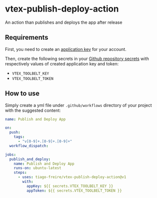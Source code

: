 # vtex-publish-deploy-action
An action than publishes and deploys the app after release


## Requirements
First, you need to create an [application key](https://help.vtex.com/pt/tutorial/chaves-de-aplicacao--2iffYzlvvz4BDMr6WGUtet) for your account.

Then, create the following secrets in your [Github repository secrets](https://docs.github.com/pt/actions/security-guides/using-secrets-in-github-actions) with respectively values of created application key and token:
- `VTEX_TOOLBELT_KEY`
- `VTEX_TOOLBELT_TOKEN`

## How to use
Simply create a yml file under `.github/workflows` directory of your project with the suggested content:

```yml
name: Publish and Deploy App

on:
  push:
    tags:
      - "v[0-9]+.[0-9]+.[0-9]+"
  workflow_dispatch:

jobs:
  publish_and_deploy:
    name: Publish and Deploy App
    runs-on: ubuntu-latest
    steps:
      - uses: tiago-freire/vtex-publish-deploy-action@v1
        with:
          appKey: ${{ secrets.VTEX_TOOLBELT_KEY }}
          appToken: ${{ secrets.VTEX_TOOLBELT_TOKEN }}
```